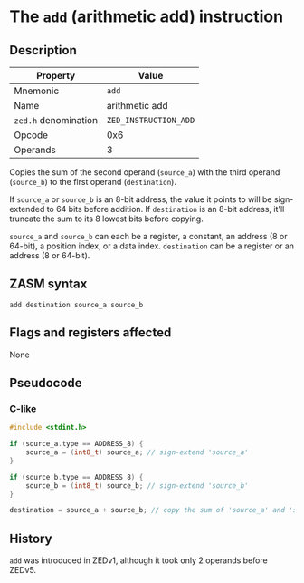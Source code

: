 # The `add` (arithmetic add) instruction

## Description

| Property             | Value                 |
|----------------------|-----------------------|
| Mnemonic             | `add`                 |
| Name                 | arithmetic add        |
| `zed.h` denomination | `ZED_INSTRUCTION_ADD` |
| Opcode               | 0x6                   |
| Operands             | 3                     |

Copies the sum of the second operand (`source_a`) with the third operand (`source_b`) to the first operand (`destination`).

If `source_a` or `source_b` is an 8-bit address, the value it points to will be sign-extended to 64 bits before addition.
If `destination` is an 8-bit address, it'll truncate the sum to its 8 lowest bits before copying.

`source_a` and `source_b` can each be a register, a constant, an address (8 or 64-bit), a position index, or a data index.
`destination` can be a register or an address (8 or 64-bit).

## ZASM syntax

```zasm
add destination source_a source_b
```

## Flags and registers affected

None

## Pseudocode

### C-like

```c++
#include <stdint.h>

if (source_a.type == ADDRESS_8) {
	source_a = (int8_t) source_a; // sign-extend 'source_a'
}

if (source_b.type == ADDRESS_8) {
	source_b = (int8_t) source_b; // sign-extend 'source_b'
}

destination = source_a + source_b; // copy the sum of 'source_a' and 'source_b' to 'destination'
```

## History

`add` was introduced in ZEDv1, although it took only 2 operands before ZEDv5.
